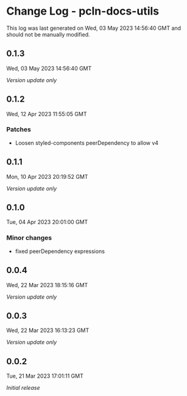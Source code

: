 # Change Log - pcln-docs-utils

This log was last generated on Wed, 03 May 2023 14:56:40 GMT and should not be manually modified.

## 0.1.3
Wed, 03 May 2023 14:56:40 GMT

_Version update only_

## 0.1.2
Wed, 12 Apr 2023 11:55:05 GMT

### Patches

- Loosen styled-components peerDependency to allow v4

## 0.1.1
Mon, 10 Apr 2023 20:19:52 GMT

_Version update only_

## 0.1.0
Tue, 04 Apr 2023 20:01:00 GMT

### Minor changes

- fixed peerDependency expressions

## 0.0.4
Wed, 22 Mar 2023 18:15:16 GMT

_Version update only_

## 0.0.3
Wed, 22 Mar 2023 16:13:23 GMT

_Version update only_

## 0.0.2
Tue, 21 Mar 2023 17:01:11 GMT

_Initial release_

